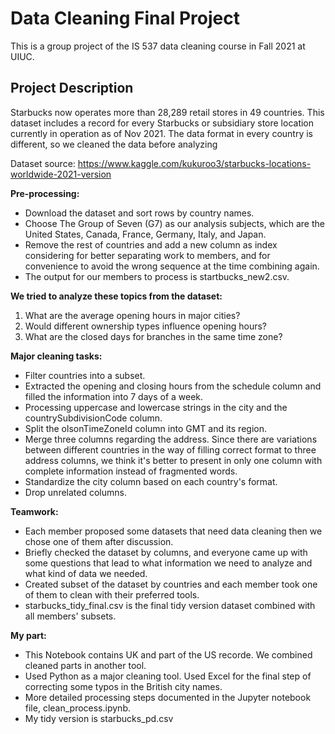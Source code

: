 # Data Cleaning Final Project
This is a group project of the IS 537 data cleaning course in Fall 2021 at UIUC.

## Project Description
Starbucks now operates more than 28,289 retail stores in 49 countries. This dataset includes a record for every Starbucks or subsidiary store location currently in operation as of Nov 2021.
The data format in every country is different, so we cleaned the data before analyzing

Dataset source:
https://www.kaggle.com/kukuroo3/starbucks-locations-worldwide-2021-version

**Pre-processing:**

- Download the dataset and sort rows by country names.
- Choose The Group of Seven (G7) as our analysis subjects, which are the United States, Canada, France, Germany, Italy, and Japan.
- Remove the rest of countries and add a new column as index considering for better separating work to members, and for convenience to avoid the wrong sequence at the time combining again.
- The output for our members to process is startbucks_new2.csv.

**We tried to analyze these topics from the dataset:**

1. What are the average opening hours in major cities?
2. Would different ownership types influence opening hours?
3. What are the closed days for branches in the same time zone?

**Major cleaning tasks:**

- Filter countries into a subset.
- Extracted the opening and closing hours from the schedule column and filled the information into 7 days of a week.
- Processing uppercase and lowercase strings in the city and the countrySubdivisionCode column.
- Split the olsonTimeZoneId column into GMT and its region.
- Merge three columns regarding the address. Since there are variations between different countries in the way of filling correct format to three address columns, we think it's better to present in only one column with complete information instead of fragmented words.
- Standardize the city column based on each country's format.
- Drop unrelated columns.

**Teamwork:**

- Each member proposed some datasets that need data cleaning then we chose one of them after discussion.
- Briefly checked the dataset by columns, and everyone came up with some questions that lead to what information we need to analyze and what kind of data we needed.
- Created subset of the dataset by countries and each member took one of them to clean with their preferred tools.
- starbucks_tidy_final.csv is the final tidy version dataset combined with all members' subsets.

**My part:**

- This Notebook contains UK and part of the US recorde. We combined cleaned parts in another tool.
- Used Python as a major cleaning tool. Used Excel for the final step of correcting some typos in the British city names.
- More detailed processing steps documented in the Jupyter notebook file, clean_process.ipynb.
- My tidy version is starbucks_pd.csv